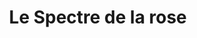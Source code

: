 ---
title: Le Spectre de la rose 
drama-url: "https://en.wikipedia.org/wiki/Le_Spectre_de_la_rose"
brief-introduction: "Grace Robert wrote that Le Specter de la Rose was an immediate success"
img-name: "Spectre de la rose karsavina and nijinsky 1911"
image-url: "https://upload.wikimedia.org/wikipedia/commons/8/85/Spectre_de_la_rose_karsavina_and_nijinsky_1911.jpg"
img-creator: "Unknown"
licence: "Creative Commons Public Domain Mark 1.0 License"

original-work-name: of the same name 
original-work-type: poetry
original-work-year: 
original-work-url: 
writer: "Jean-Louis Vaudoyer"

category: "Dance"   
tags: "1910s, ballet, Neo-Classical, Fantasy"  
synopsis: "Le Spectre de la rose is a short ballet about a young girl who dreams of dancing with the spirit of the rose at the first ball"   
act-brief: |
  The curtain rises on a girl's bedroom. The young girl came into the room in a white hat and ball gown. After the first dance, she went home. She was holding a rose as a memento of the evening. She sank back into a chair and fell asleep. The rose dropped from her fingertips to the floor. You can see the spirit of the rose outside. He walked to the floor and approached the little girl. Still asleep, she got up and danced with him. He led her back to the chair, kissed her, and dived out of the window into the night. The young girl woke up. She picked up the fallen rose and kissed it. The curtain falls.    

transition: |
  Diaghilev thought Spectre a trifle not worth notice, but the little ballet became one of the most loved productions of the Ballets Russes.     
  Let's turn our attention back to the very first and most famous performance...    
performance-date: "19 April 1911"   
performance-country: "Monaco"  
performance-city: "Monte Carlo"  
performance-venue: "Théâtre de Monte-Carlo"  
director: "Sergei Diaghilev"
directer-img-url: "https://upload.wikimedia.org/wikipedia/commons/3/3e/Dyagilev_SP.jpg"
directer-img-licence: "Creative Commons Public Domain Mark 1.0 License"
scriptwriter:  "Michel Fokine (choreographer), Jean-Louis Vaudoyer(Libretto), Léon Bakst(sets and costumes)"

references: "wikipedia.org. 2021. Le_Spectre_de_la_rose - Wikipedia. [online] Available at: <https://en.wikipedia.org/wiki/Le_Spectre_de_la_rose> [Accessed 19 December 2021]."

music1: "Le Spectre de la rose - Ballets Russes"
music1-url: "https://www.youtube.com/watch?v=64Cq9RvTPYU"

music2: "Le spectre de la rose - Manuel Legris and Claude de Vulpian"
music2-url: "https://www.youtube.com/watch?v=DBm8Kcr9FrQ"

music3: "Joyce DiDonato - Berlioz - Les nuits d'été - Le spectre de la rose"
music3-url: "https://www.youtube.com/watch?v=AF8mds4VULE"

layout: exhibit
---